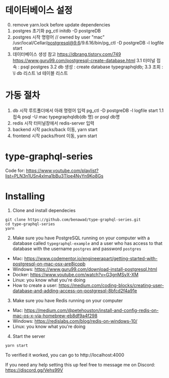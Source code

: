 # 데이터베이스 설정
0.  remove yarn.lock    before update dependencies 
1.  postgres 초기화
    pg_ctl initdb -D postgreDB
2.  postgres 시작 명령어    // owned by user "mac"
    /usr/local/Cellar/postgresql@9.6/9.6.16/bin/pg_ctl -D postgreDB -l logfile start
3.  데이터베이스 생성   참고 https://dbrang.tistory.com/749    https://www.guru99.com/postgresql-create-database.html
    3.1 터미널 접속 :   psql postgres
    3.2 db 생성 : create database typegraphqldb;
    3.3 조회 :  \l   db 리스트
               \d   테이블 리스트


# 가동 절차
1. db 시작
    루트폴더에서 아래 명령어 입력
    pg_ctl -D postgreDB -l logfile start
    1.1 접속
        psql -U mac typegraphqldb(db 명)    or   psql db명
2. redis 시작
    터미널창에서 redis-server  입력
3. backend 시작
    packs/back 이동, yarn start    
4. frontend 시작
    packs/front 이동, yarn start    
# type-graphql-series
Code for: https://www.youtube.com/playlist?list=PLN3n1USn4xlma1bBu3Tloe4NyYn9Ko8Gs

# Installing

1. Clone and install dependecies
```
git clone https://github.com/benawad/type-graphql-series.git
cd type-graphql-series
yarn
```
2. Make sure you have PostgreSQL running on your computer with a database called `typegraphql-example` and a user who has access to that database with the username `postgres` and password `postgres`
* Mac: https://www.codementor.io/engineerapart/getting-started-with-postgresql-on-mac-osx-are8jcopb
* Windows: https://www.guru99.com/download-install-postgresql.html
* Docker: https://www.youtube.com/watch?v=G3gnMSyX-XM
* Linux: you know what you're doing
* How to create a user: https://medium.com/coding-blocks/creating-user-database-and-adding-access-on-postgresql-8bfcd2f4a91e

3. Make sure you have Redis running on your computer
* Mac: https://medium.com/@petehouston/install-and-config-redis-on-mac-os-x-via-homebrew-eb8df9a4f298
* Windows: https://redislabs.com/blog/redis-on-windows-10/
* Linux: you know what you're doing

4. Start the server
```
yarn start
```
To verified it worked, you can go to http://localhost:4000

If you need any help setting this up feel free to message me on Discord: https://discord.gg/Vehs99V
